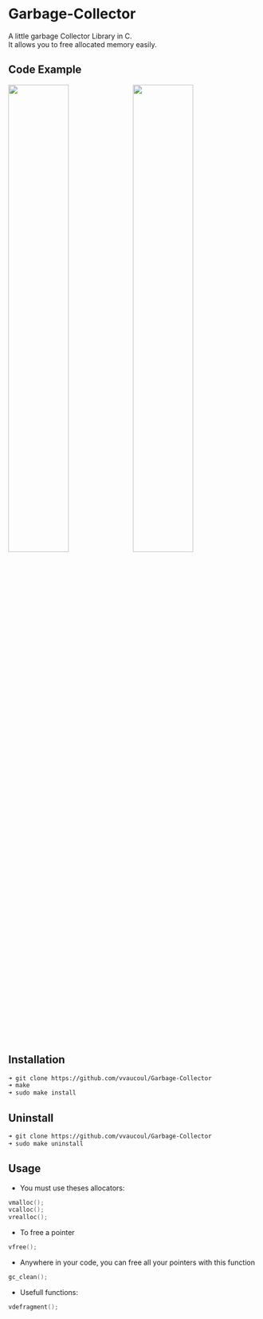 # Garbage-Collector
A little garbage Collector Library in C. <br>
It allows you to free allocated memory easily.

## Code Example

<img align="left" src="https://user-images.githubusercontent.com/66129673/189103700-3e611866-8f0a-4eb6-8b22-72a5641784b6.png" width=49% height=49%>
<img src="https://user-images.githubusercontent.com/66129673/189104460-f736d7a9-f427-45e4-a1be-bab53cf89e21.png" width=49% height=49%>

## Installation

```sh
➜ git clone https://github.com/vvaucoul/Garbage-Collector
➜ make
➜ sudo make install
```

## Uninstall

```sh
➜ git clone https://github.com/vvaucoul/Garbage-Collector
➜ sudo make uninstall
```
## Usage

- You must use theses allocators:

```C
vmalloc();
vcalloc();
vrealloc();
```

- To free a pointer

```C
vfree();
```

- Anywhere in your code, you can free all your pointers with this function

```C
gc_clean();
```

- Usefull functions:

```C
vdefragment();
```

